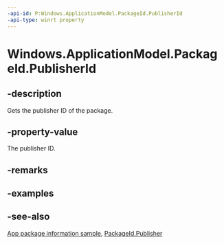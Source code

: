 ```yaml
---
-api-id: P:Windows.ApplicationModel.PackageId.PublisherId
-api-type: winrt property
---
```


<!-- Property syntax
public string PublisherId { get; }
-->

# Windows.ApplicationModel.PackageId.PublisherId

## -description
Gets the publisher ID of the package.

## -property-value
The publisher ID.

## -remarks

## -examples

## -see-also
[App package information sample](http://code.msdn.microsoft.com/windowsapps/Package-sample-46e239fa), [PackageId.Publisher](packageid_publisher.md)